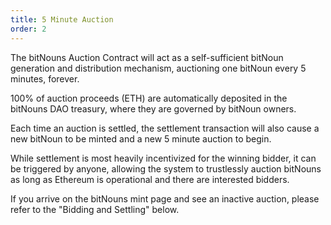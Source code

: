 ```yaml
---
title: 5 Minute Auction
order: 2
---
```


The bitNouns Auction Contract will act as a self-sufficient bitNoun generation and distribution mechanism, auctioning one bitNoun every 5 minutes, forever.

100% of auction proceeds (ETH) are automatically deposited in the bitNouns DAO treasury, where they are governed by bitNoun owners.

Each time an auction is settled, the settlement transaction will also cause a new bitNoun to be minted and a new 5 minute auction to begin.

While settlement is most heavily incentivized for the winning bidder, it can be triggered by anyone, allowing the system to trustlessly auction bitNouns as long as Ethereum is operational and there are interested bidders.

If you arrive on the bitNouns mint page and see an inactive auction, please refer to the "Bidding and Settling" below.
